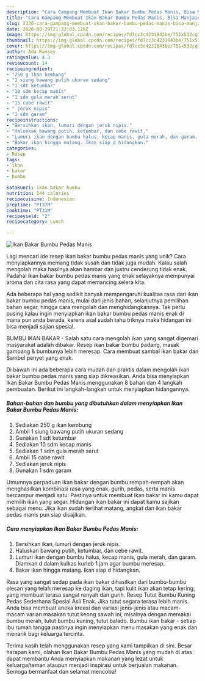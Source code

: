 ```yaml
---
description: "Cara Gampang Membuat Ikan Bakar Bumbu Pedas Manis, Bisa Manjain Lidah"
title: "Cara Gampang Membuat Ikan Bakar Bumbu Pedas Manis, Bisa Manjain Lidah"
slug: 2330-cara-gampang-membuat-ikan-bakar-bumbu-pedas-manis-bisa-manjain-lidah
date: 2020-08-29T21:32:03.126Z
image: https://img-global.cpcdn.com/recipes/fd7cc3c4231843be/751x532cq70/ikan-bakar-bumbu-pedas-manis-foto-resep-utama.jpg
thumbnail: https://img-global.cpcdn.com/recipes/fd7cc3c4231843be/751x532cq70/ikan-bakar-bumbu-pedas-manis-foto-resep-utama.jpg
cover: https://img-global.cpcdn.com/recipes/fd7cc3c4231843be/751x532cq70/ikan-bakar-bumbu-pedas-manis-foto-resep-utama.jpg
author: Ada Ramsey
ratingvalue: 4.3
reviewcount: 14
recipeingredient:
- "250 g ikan kembung"
- "1 siung bawang putih ukuran sedang"
- "1 sdt ketumbar"
- "10 sdm kecap manis"
- "1 sdm gula merah serut"
- "15 cabe rawit"
- " jeruk nipis"
- "1 sdm garam"
recipeinstructions:
- "Bersihkan ikan, lumuri dengan jeruk nipis."
- "Haluskan bawang putih, ketumbar, dan cebe rawit."
- "Lumuri ikan dengan bumbu halus, kecap manis, gula merah, dan garam. Diamkan d dalam kulkas kurleb 1 jam agar bumbu meresap."
- "Bakar ikan hingga matang. Ikan siap d hidangkan."
categories:
- Resep
tags:
- ikan
- bakar
- bumbu

katakunci: ikan bakar bumbu 
nutrition: 144 calories
recipecuisine: Indonesian
preptime: "PT37M"
cooktime: "PT31M"
recipeyield: "2"
recipecategory: Lunch

---
```



![Ikan Bakar Bumbu Pedas Manis](https://img-global.cpcdn.com/recipes/fd7cc3c4231843be/751x532cq70/ikan-bakar-bumbu-pedas-manis-foto-resep-utama.jpg)

Lagi mencari ide resep ikan bakar bumbu pedas manis yang unik? Cara menyiapkannya memang tidak susah dan tidak juga mudah. Kalau salah mengolah maka hasilnya akan hambar dan justru cenderung tidak enak. Padahal ikan bakar bumbu pedas manis yang enak selayaknya mempunyai aroma dan cita rasa yang dapat memancing selera kita.

Ada beberapa hal yang sedikit banyak mempengaruhi kualitas rasa dari ikan bakar bumbu pedas manis, mulai dari jenis bahan, selanjutnya pemilihan bahan segar, hingga cara mengolah dan menghidangkannya. Tak perlu pusing kalau ingin menyiapkan ikan bakar bumbu pedas manis enak di mana pun anda berada, karena asal sudah tahu triknya maka hidangan ini bisa menjadi sajian spesial.

BUMBU IKAN BAKAR - Salah satu cara mengolah ikan yang sangat digemari masyarakat adalah dibakar. Resep ikan bakar bumbu padang, masak gampang &amp; bumbunya lebih meresap. Cara membuat sambal ikan bakar dan Sambel penyet yang enak.


Di bawah ini ada beberapa cara mudah dan praktis dalam mengolah ikan bakar bumbu pedas manis yang siap dikreasikan. Anda bisa menyiapkan Ikan Bakar Bumbu Pedas Manis menggunakan 8 bahan dan 4 langkah pembuatan. Berikut ini langkah-langkah untuk menyiapkan hidangannya.

<!--inarticleads1-->

##### Bahan-bahan dan bumbu yang dibutuhkan dalam menyiapkan Ikan Bakar Bumbu Pedas Manis:

1. Sediakan 250 g ikan kembung
1. Ambil 1 siung bawang putih ukuran sedang
1. Gunakan 1 sdt ketumbar
1. Sediakan 10 sdm kecap manis
1. Sediakan 1 sdm gula merah serut
1. Ambil 15 cabe rawit
1. Sediakan  jeruk nipis
1. Gunakan 1 sdm garam


Umumnya perpaduan ikan bakar dengan bumbu rempah-rempah akan menghasilkan kombinasi rasa yang enak, gurih, pedas, serta manis bercampur menjadi satu. Pastinya untuk membuat ikan bakar ini kamu dapat memilih ikan yang segar. Hidangan ikan bakar ini dapat kamu sajikan sebagai menu. Jika ikan sudah terlihat matang, angkat dan ikan bakar pedas manis pun siap disajikan. 

<!--inarticleads2-->

##### Cara menyiapkan Ikan Bakar Bumbu Pedas Manis:

1. Bersihkan ikan, lumuri dengan jeruk nipis.
1. Haluskan bawang putih, ketumbar, dan cebe rawit.
1. Lumuri ikan dengan bumbu halus, kecap manis, gula merah, dan garam. Diamkan d dalam kulkas kurleb 1 jam agar bumbu meresap.
1. Bakar ikan hingga matang. Ikan siap d hidangkan.


Rasa yang sangat sedap pada ikan bakar dihasilkan dari bumbu-bumbu olesan yang telah meresap ke daging ikan, tapi kulit ikan akan tetap kering, yang membuat terasa sangat renyah dan gurih. Resep Tutut Bumbu Kuning Pedas Sederhana Spesial Asli Enak. Jika tutut segara terasa lebih manis. Anda bisa membuat aneka kreasi dan variasi jenis-jenis atau macam-macam varian masakan tutut keong sawah ini, misalnya dengan memakai bumbu merah, tutut bumbu kuning, tutut balado. Bumbu ikan bakar - setiap ibu rumah tangga pastinya ingin menyiapkan menu masakan yang enak dan menarik bagi keluarga tercinta. 

Terima kasih telah menggunakan resep yang kami tampilkan di sini. Besar harapan kami, olahan Ikan Bakar Bumbu Pedas Manis yang mudah di atas dapat membantu Anda menyiapkan makanan yang lezat untuk keluarga/teman ataupun menjadi inspirasi untuk berjualan makanan. Semoga bermanfaat dan selamat mencoba!
